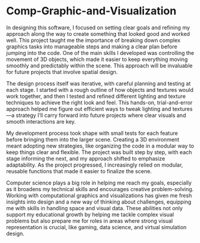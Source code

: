 # Comp-Graphic-and-Visualization

In designing this software, I focused on setting clear goals and refining my approach along the way to create something that looked good and worked well. This project taught me the importance of breaking down complex graphics tasks into manageable steps and making a clear plan before jumping into the code. One of the main skills I developed was controlling the movement of 3D objects, which made it easier to keep everything moving smoothly and predictably within the scene. This approach will be invaluable for future projects that involve spatial design.

The design process itself was iterative, with careful planning and testing at each stage. I started with a rough outline of how objects and textures would work together, and then I tested and refined different lighting and texture techniques to achieve the right look and feel. This hands-on, trial-and-error approach helped me figure out efficient ways to tweak lighting and textures—a strategy I’ll carry forward into future projects where clear visuals and smooth interactions are key.

My development process took shape with small tests for each feature before bringing them into the larger scene. Creating a 3D environment meant adopting new strategies, like organizing the code in a modular way to keep things clear and flexible. The project was built step by step, with each stage informing the next, and my approach shifted to emphasize adaptability. As the project progressed, I increasingly relied on modular, reusable functions that made it easier to finalize the scene.

Computer science plays a big role in helping me reach my goals, especially as it broadens my technical skills and encourages creative problem-solving. Working with computational graphics and visualizations has given me fresh insights into design and a new way of thinking about challenges, equipping me with skills in handling space and visual data. These abilities not only support my educational growth by helping me tackle complex visual problems but also prepare me for roles in areas where strong visual representation is crucial, like gaming, data science, and virtual simulation design.

